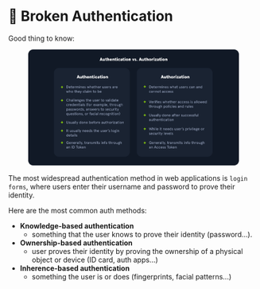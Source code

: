 # 🐫 Broken Authentication

Good thing to know:

<figure><img src="../../../.gitbook/assets/image (9) (1).png" alt=""><figcaption></figcaption></figure>

The most widespread authentication method in web applications is `login forms`, where users enter their username and password to prove their identity.

Here are the most common auth methods:

* **Knowledge-based authentication**
  * something that the user knows to prove their identity (password...).
* **Ownership-based authentication**
  * user proves their identity by proving the ownership of a physical object or device (ID card, auth apps...)
* **Inherence-based authentication**
  * something the user is or does (fingerprints, facial patterns...)
